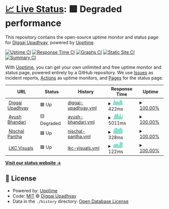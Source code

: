 # [📈 Live Status](https://diggajupadhyay.github.io/upptime): <!--live status--> **🟨 Degraded performance**

This repository contains the open-source uptime monitor and status page for [Diggaj Upadhyay](diggajupadhyay.com.np), powered by [Upptime](https://github.com/upptime/upptime).

[![Uptime CI](https://github.com/diggajupadhyay/upptime/workflows/Uptime%20CI/badge.svg)](https://github.com/upptime/upptime/actions?query=workflow%3A%22Uptime+CI%22)
[![Response Time CI](https://github.com/diggajupadhyay/upptime/workflows/Response%20Time%20CI/badge.svg)](https://github.com/upptime/upptime/actions?query=workflow%3A%22Response+Time+CI%22)
[![Graphs CI](https://github.com/diggajupadhyay/upptime/workflows/Graphs%20CI/badge.svg)](https://github.com/upptime/upptime/actions?query=workflow%3A%22Graphs+CI%22)
[![Static Site CI](https://github.com/diggajupadhyay/upptime/workflows/Static%20Site%20CI/badge.svg)](https://github.com/upptime/upptime/actions?query=workflow%3A%22Static+Site+CI%22)
[![Summary CI](https://github.com/diggajupadhyay/upptime/workflows/Summary%20CI/badge.svg)](https://github.com/upptime/upptime/actions?query=workflow%3A%22Summary+CI%22)

With [Upptime](https://upptime.js.org), you can get your own unlimited and free uptime monitor and status page, powered entirely by a GitHub repository. We use [Issues](https://github.com/diggajupadhyay/upptime/issues) as incident reports, [Actions](https://github.com/diggajupadhyay/upptime/actions) as uptime monitors, and [Pages](https://diggajupadhyay.github.io/upptime) for the status page.

<!--start: status pages-->
<!-- This summary is generated by Upptime (https://github.com/upptime/upptime) -->
<!-- Do not edit this manually, your changes will be overwritten -->
<!-- prettier-ignore -->
| URL | Status | History | Response Time | Uptime |
| --- | ------ | ------- | ------------- | ------ |
| <img alt="" src="https://favicons.githubusercontent.com/diggajupadhyay.com.np" height="13"> [Diggaj Upadhyay](https://diggajupadhyay.com.np) | 🟩 Up | [diggaj-upadhyay.yml](https://github.com/diggajupadhyay/upptime/commits/HEAD/history/diggaj-upadhyay.yml) | <details><summary><img alt="Response time graph" src="./graphs/diggaj-upadhyay/response-time-week.png" height="20"> 422ms</summary><br><a href="https://diggajupadhyay.github.io/upptime/history/diggaj-upadhyay"><img alt="Response time 451" src="https://img.shields.io/endpoint?url=https%3A%2F%2Fraw.githubusercontent.com%2Fdiggajupadhyay%2Fupptime%2FHEAD%2Fapi%2Fdiggaj-upadhyay%2Fresponse-time.json"></a><br><a href="https://diggajupadhyay.github.io/upptime/history/diggaj-upadhyay"><img alt="24-hour response time 270" src="https://img.shields.io/endpoint?url=https%3A%2F%2Fraw.githubusercontent.com%2Fdiggajupadhyay%2Fupptime%2FHEAD%2Fapi%2Fdiggaj-upadhyay%2Fresponse-time-day.json"></a><br><a href="https://diggajupadhyay.github.io/upptime/history/diggaj-upadhyay"><img alt="7-day response time 422" src="https://img.shields.io/endpoint?url=https%3A%2F%2Fraw.githubusercontent.com%2Fdiggajupadhyay%2Fupptime%2FHEAD%2Fapi%2Fdiggaj-upadhyay%2Fresponse-time-week.json"></a><br><a href="https://diggajupadhyay.github.io/upptime/history/diggaj-upadhyay"><img alt="30-day response time 451" src="https://img.shields.io/endpoint?url=https%3A%2F%2Fraw.githubusercontent.com%2Fdiggajupadhyay%2Fupptime%2FHEAD%2Fapi%2Fdiggaj-upadhyay%2Fresponse-time-month.json"></a><br><a href="https://diggajupadhyay.github.io/upptime/history/diggaj-upadhyay"><img alt="1-year response time 451" src="https://img.shields.io/endpoint?url=https%3A%2F%2Fraw.githubusercontent.com%2Fdiggajupadhyay%2Fupptime%2FHEAD%2Fapi%2Fdiggaj-upadhyay%2Fresponse-time-year.json"></a></details> | <details><summary><a href="https://diggajupadhyay.github.io/upptime/history/diggaj-upadhyay">100.00%</a></summary><a href="https://diggajupadhyay.github.io/upptime/history/diggaj-upadhyay"><img alt="All-time uptime 100.00%" src="https://img.shields.io/endpoint?url=https%3A%2F%2Fraw.githubusercontent.com%2Fdiggajupadhyay%2Fupptime%2FHEAD%2Fapi%2Fdiggaj-upadhyay%2Fuptime.json"></a><br><a href="https://diggajupadhyay.github.io/upptime/history/diggaj-upadhyay"><img alt="24-hour uptime 100.00%" src="https://img.shields.io/endpoint?url=https%3A%2F%2Fraw.githubusercontent.com%2Fdiggajupadhyay%2Fupptime%2FHEAD%2Fapi%2Fdiggaj-upadhyay%2Fuptime-day.json"></a><br><a href="https://diggajupadhyay.github.io/upptime/history/diggaj-upadhyay"><img alt="7-day uptime 100.00%" src="https://img.shields.io/endpoint?url=https%3A%2F%2Fraw.githubusercontent.com%2Fdiggajupadhyay%2Fupptime%2FHEAD%2Fapi%2Fdiggaj-upadhyay%2Fuptime-week.json"></a><br><a href="https://diggajupadhyay.github.io/upptime/history/diggaj-upadhyay"><img alt="30-day uptime 100.00%" src="https://img.shields.io/endpoint?url=https%3A%2F%2Fraw.githubusercontent.com%2Fdiggajupadhyay%2Fupptime%2FHEAD%2Fapi%2Fdiggaj-upadhyay%2Fuptime-month.json"></a><br><a href="https://diggajupadhyay.github.io/upptime/history/diggaj-upadhyay"><img alt="1-year uptime 100.00%" src="https://img.shields.io/endpoint?url=https%3A%2F%2Fraw.githubusercontent.com%2Fdiggajupadhyay%2Fupptime%2FHEAD%2Fapi%2Fdiggaj-upadhyay%2Fuptime-year.json"></a></details>
| <img alt="" src="https://favicons.githubusercontent.com/ayushbhandari.com.np" height="13"> [Ayush Bhandari](http://ayushbhandari.com.np/) | 🟨 Degraded | [ayush-bhandari.yml](https://github.com/diggajupadhyay/upptime/commits/HEAD/history/ayush-bhandari.yml) | <details><summary><img alt="Response time graph" src="./graphs/ayush-bhandari/response-time-week.png" height="20"> 5011ms</summary><br><a href="https://diggajupadhyay.github.io/upptime/history/ayush-bhandari"><img alt="Response time 4640" src="https://img.shields.io/endpoint?url=https%3A%2F%2Fraw.githubusercontent.com%2Fdiggajupadhyay%2Fupptime%2FHEAD%2Fapi%2Fayush-bhandari%2Fresponse-time.json"></a><br><a href="https://diggajupadhyay.github.io/upptime/history/ayush-bhandari"><img alt="24-hour response time 12900" src="https://img.shields.io/endpoint?url=https%3A%2F%2Fraw.githubusercontent.com%2Fdiggajupadhyay%2Fupptime%2FHEAD%2Fapi%2Fayush-bhandari%2Fresponse-time-day.json"></a><br><a href="https://diggajupadhyay.github.io/upptime/history/ayush-bhandari"><img alt="7-day response time 5011" src="https://img.shields.io/endpoint?url=https%3A%2F%2Fraw.githubusercontent.com%2Fdiggajupadhyay%2Fupptime%2FHEAD%2Fapi%2Fayush-bhandari%2Fresponse-time-week.json"></a><br><a href="https://diggajupadhyay.github.io/upptime/history/ayush-bhandari"><img alt="30-day response time 4640" src="https://img.shields.io/endpoint?url=https%3A%2F%2Fraw.githubusercontent.com%2Fdiggajupadhyay%2Fupptime%2FHEAD%2Fapi%2Fayush-bhandari%2Fresponse-time-month.json"></a><br><a href="https://diggajupadhyay.github.io/upptime/history/ayush-bhandari"><img alt="1-year response time 4640" src="https://img.shields.io/endpoint?url=https%3A%2F%2Fraw.githubusercontent.com%2Fdiggajupadhyay%2Fupptime%2FHEAD%2Fapi%2Fayush-bhandari%2Fresponse-time-year.json"></a></details> | <details><summary><a href="https://diggajupadhyay.github.io/upptime/history/ayush-bhandari">100.00%</a></summary><a href="https://diggajupadhyay.github.io/upptime/history/ayush-bhandari"><img alt="All-time uptime 100.00%" src="https://img.shields.io/endpoint?url=https%3A%2F%2Fraw.githubusercontent.com%2Fdiggajupadhyay%2Fupptime%2FHEAD%2Fapi%2Fayush-bhandari%2Fuptime.json"></a><br><a href="https://diggajupadhyay.github.io/upptime/history/ayush-bhandari"><img alt="24-hour uptime 99.99%" src="https://img.shields.io/endpoint?url=https%3A%2F%2Fraw.githubusercontent.com%2Fdiggajupadhyay%2Fupptime%2FHEAD%2Fapi%2Fayush-bhandari%2Fuptime-day.json"></a><br><a href="https://diggajupadhyay.github.io/upptime/history/ayush-bhandari"><img alt="7-day uptime 100.00%" src="https://img.shields.io/endpoint?url=https%3A%2F%2Fraw.githubusercontent.com%2Fdiggajupadhyay%2Fupptime%2FHEAD%2Fapi%2Fayush-bhandari%2Fuptime-week.json"></a><br><a href="https://diggajupadhyay.github.io/upptime/history/ayush-bhandari"><img alt="30-day uptime 100.00%" src="https://img.shields.io/endpoint?url=https%3A%2F%2Fraw.githubusercontent.com%2Fdiggajupadhyay%2Fupptime%2FHEAD%2Fapi%2Fayush-bhandari%2Fuptime-month.json"></a><br><a href="https://diggajupadhyay.github.io/upptime/history/ayush-bhandari"><img alt="1-year uptime 100.00%" src="https://img.shields.io/endpoint?url=https%3A%2F%2Fraw.githubusercontent.com%2Fdiggajupadhyay%2Fupptime%2FHEAD%2Fapi%2Fayush-bhandari%2Fuptime-year.json"></a></details>
| <img alt="" src="https://favicons.githubusercontent.com/bpantha.com.np" height="13"> [Nischal Pantha](http://bpantha.com.np/) | 🟩 Up | [nischal-pantha.yml](https://github.com/diggajupadhyay/upptime/commits/HEAD/history/nischal-pantha.yml) | <details><summary><img alt="Response time graph" src="./graphs/nischal-pantha/response-time-week.png" height="20"> 328ms</summary><br><a href="https://diggajupadhyay.github.io/upptime/history/nischal-pantha"><img alt="Response time 322" src="https://img.shields.io/endpoint?url=https%3A%2F%2Fraw.githubusercontent.com%2Fdiggajupadhyay%2Fupptime%2FHEAD%2Fapi%2Fnischal-pantha%2Fresponse-time.json"></a><br><a href="https://diggajupadhyay.github.io/upptime/history/nischal-pantha"><img alt="24-hour response time 279" src="https://img.shields.io/endpoint?url=https%3A%2F%2Fraw.githubusercontent.com%2Fdiggajupadhyay%2Fupptime%2FHEAD%2Fapi%2Fnischal-pantha%2Fresponse-time-day.json"></a><br><a href="https://diggajupadhyay.github.io/upptime/history/nischal-pantha"><img alt="7-day response time 328" src="https://img.shields.io/endpoint?url=https%3A%2F%2Fraw.githubusercontent.com%2Fdiggajupadhyay%2Fupptime%2FHEAD%2Fapi%2Fnischal-pantha%2Fresponse-time-week.json"></a><br><a href="https://diggajupadhyay.github.io/upptime/history/nischal-pantha"><img alt="30-day response time 322" src="https://img.shields.io/endpoint?url=https%3A%2F%2Fraw.githubusercontent.com%2Fdiggajupadhyay%2Fupptime%2FHEAD%2Fapi%2Fnischal-pantha%2Fresponse-time-month.json"></a><br><a href="https://diggajupadhyay.github.io/upptime/history/nischal-pantha"><img alt="1-year response time 322" src="https://img.shields.io/endpoint?url=https%3A%2F%2Fraw.githubusercontent.com%2Fdiggajupadhyay%2Fupptime%2FHEAD%2Fapi%2Fnischal-pantha%2Fresponse-time-year.json"></a></details> | <details><summary><a href="https://diggajupadhyay.github.io/upptime/history/nischal-pantha">100.00%</a></summary><a href="https://diggajupadhyay.github.io/upptime/history/nischal-pantha"><img alt="All-time uptime 100.00%" src="https://img.shields.io/endpoint?url=https%3A%2F%2Fraw.githubusercontent.com%2Fdiggajupadhyay%2Fupptime%2FHEAD%2Fapi%2Fnischal-pantha%2Fuptime.json"></a><br><a href="https://diggajupadhyay.github.io/upptime/history/nischal-pantha"><img alt="24-hour uptime 100.00%" src="https://img.shields.io/endpoint?url=https%3A%2F%2Fraw.githubusercontent.com%2Fdiggajupadhyay%2Fupptime%2FHEAD%2Fapi%2Fnischal-pantha%2Fuptime-day.json"></a><br><a href="https://diggajupadhyay.github.io/upptime/history/nischal-pantha"><img alt="7-day uptime 100.00%" src="https://img.shields.io/endpoint?url=https%3A%2F%2Fraw.githubusercontent.com%2Fdiggajupadhyay%2Fupptime%2FHEAD%2Fapi%2Fnischal-pantha%2Fuptime-week.json"></a><br><a href="https://diggajupadhyay.github.io/upptime/history/nischal-pantha"><img alt="30-day uptime 100.00%" src="https://img.shields.io/endpoint?url=https%3A%2F%2Fraw.githubusercontent.com%2Fdiggajupadhyay%2Fupptime%2FHEAD%2Fapi%2Fnischal-pantha%2Fuptime-month.json"></a><br><a href="https://diggajupadhyay.github.io/upptime/history/nischal-pantha"><img alt="1-year uptime 100.00%" src="https://img.shields.io/endpoint?url=https%3A%2F%2Fraw.githubusercontent.com%2Fdiggajupadhyay%2Fupptime%2FHEAD%2Fapi%2Fnischal-pantha%2Fuptime-year.json"></a></details>
| <img alt="" src="https://favicons.githubusercontent.com/lkcvisuals.com" height="13"> [LKC Visuals](http://lkcvisuals.com/) | 🟩 Up | [lkc-visuals.yml](https://github.com/diggajupadhyay/upptime/commits/HEAD/history/lkc-visuals.yml) | <details><summary><img alt="Response time graph" src="./graphs/lkc-visuals/response-time-week.png" height="20"> 122ms</summary><br><a href="https://diggajupadhyay.github.io/upptime/history/lkc-visuals"><img alt="Response time 122" src="https://img.shields.io/endpoint?url=https%3A%2F%2Fraw.githubusercontent.com%2Fdiggajupadhyay%2Fupptime%2FHEAD%2Fapi%2Flkc-visuals%2Fresponse-time.json"></a><br><a href="https://diggajupadhyay.github.io/upptime/history/lkc-visuals"><img alt="24-hour response time 159" src="https://img.shields.io/endpoint?url=https%3A%2F%2Fraw.githubusercontent.com%2Fdiggajupadhyay%2Fupptime%2FHEAD%2Fapi%2Flkc-visuals%2Fresponse-time-day.json"></a><br><a href="https://diggajupadhyay.github.io/upptime/history/lkc-visuals"><img alt="7-day response time 122" src="https://img.shields.io/endpoint?url=https%3A%2F%2Fraw.githubusercontent.com%2Fdiggajupadhyay%2Fupptime%2FHEAD%2Fapi%2Flkc-visuals%2Fresponse-time-week.json"></a><br><a href="https://diggajupadhyay.github.io/upptime/history/lkc-visuals"><img alt="30-day response time 122" src="https://img.shields.io/endpoint?url=https%3A%2F%2Fraw.githubusercontent.com%2Fdiggajupadhyay%2Fupptime%2FHEAD%2Fapi%2Flkc-visuals%2Fresponse-time-month.json"></a><br><a href="https://diggajupadhyay.github.io/upptime/history/lkc-visuals"><img alt="1-year response time 122" src="https://img.shields.io/endpoint?url=https%3A%2F%2Fraw.githubusercontent.com%2Fdiggajupadhyay%2Fupptime%2FHEAD%2Fapi%2Flkc-visuals%2Fresponse-time-year.json"></a></details> | <details><summary><a href="https://diggajupadhyay.github.io/upptime/history/lkc-visuals">100.00%</a></summary><a href="https://diggajupadhyay.github.io/upptime/history/lkc-visuals"><img alt="All-time uptime 100.00%" src="https://img.shields.io/endpoint?url=https%3A%2F%2Fraw.githubusercontent.com%2Fdiggajupadhyay%2Fupptime%2FHEAD%2Fapi%2Flkc-visuals%2Fuptime.json"></a><br><a href="https://diggajupadhyay.github.io/upptime/history/lkc-visuals"><img alt="24-hour uptime 100.00%" src="https://img.shields.io/endpoint?url=https%3A%2F%2Fraw.githubusercontent.com%2Fdiggajupadhyay%2Fupptime%2FHEAD%2Fapi%2Flkc-visuals%2Fuptime-day.json"></a><br><a href="https://diggajupadhyay.github.io/upptime/history/lkc-visuals"><img alt="7-day uptime 100.00%" src="https://img.shields.io/endpoint?url=https%3A%2F%2Fraw.githubusercontent.com%2Fdiggajupadhyay%2Fupptime%2FHEAD%2Fapi%2Flkc-visuals%2Fuptime-week.json"></a><br><a href="https://diggajupadhyay.github.io/upptime/history/lkc-visuals"><img alt="30-day uptime 100.00%" src="https://img.shields.io/endpoint?url=https%3A%2F%2Fraw.githubusercontent.com%2Fdiggajupadhyay%2Fupptime%2FHEAD%2Fapi%2Flkc-visuals%2Fuptime-month.json"></a><br><a href="https://diggajupadhyay.github.io/upptime/history/lkc-visuals"><img alt="1-year uptime 100.00%" src="https://img.shields.io/endpoint?url=https%3A%2F%2Fraw.githubusercontent.com%2Fdiggajupadhyay%2Fupptime%2FHEAD%2Fapi%2Flkc-visuals%2Fuptime-year.json"></a></details>

<!--end: status pages-->

[**Visit our status website →**](https://diggajupadhyay.github.io/upptime)

## 📄 License

- Powered by: [Upptime](https://github.com/upptime/upptime)
- Code: [MIT](./LICENSE) © [Diggaj Upadhyay](diggajupadhyay.com.np)
- Data in the `./history` directory: [Open Database License](https://opendatacommons.org/licenses/odbl/1-0/)

